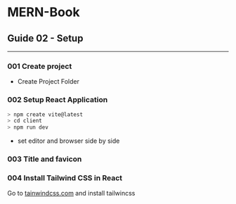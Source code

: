 # MERN-Book

## Guide 02 - Setup

---

### **001** Create project
- Create Project Folder

### **002** Setup React Application
```sh
> npm create vite@latest
> cd client
> npm run dev
```
- set editor and browser side by side

### **003** Title and favicon


### **004** Install Tailwind CSS in React
Go to [tainwindcss.com](https://tailwindcss.com/) and install tailwincss